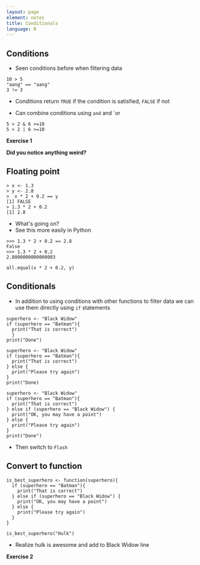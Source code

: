 ```yaml
---
layout: page
element: notes
title: Conditionals
language: R
---
```


## Conditions

* Seen conditions before when filtering data

```
10 > 5
"aang" == "aang"
3 != 3
```

* Conditions return `TRUE` if the condition is satisfied, `FALSE` if not

* Can combine conditions using `and` and `or

```
5 > 2 & 6 >=10
5 > 2 | 6 >=10
```

**Exercise 1**

**Did you notice anything weird?**

## Floating point

```
> x <- 1.3
> y <- 2.8
>  x * 2 + 0.2 == y
[1] FALSE
> 1.3 * 2 + 0.2
[1] 2.8
```

* What's going on?
* See this more easily in Python

```
>>> 1.3 * 2 + 0.2 == 2.8
False
>>> 1.3 * 2 + 0.2
2.8000000000000003
```

`all.equal(x * 2 + 0.2, y)`

## Conditionals

* In addition to using conditions with other functions to filter data we can use
  them directly using `if` statements

```
superhero <- "Black Widow"
if (superhero == "Batman"){
  print("That is correct")
  }
print("Done")
```

```
superhero <- "Black Widow"
if (superhero == "Batman"){
  print("That is correct")
} else {
  print("Please try again")
}
print("Done)
```

```
superhero <- "Black Widow"
if (superhero == "Batman"){
  print("That is correct")
} else if (superhero == "Black Widow") {
  print("OK, you may have a point")
} else {
  print("Please try again")
}
print("Done")
```

* Then switch to `Flash`

## Convert to function

```
is_best_superhero <- function(superhero){
  if (superhero == "Batman"){
	print("That is correct")
  } else if (superhero == "Black Widow") {
	print("OK, you may have a point")
  } else {
	print("Please try again")
  }
}

is_best_superhero("Hulk")
```

* Realize hulk is awesome and add to Black Widow line


**Exercise 2**
